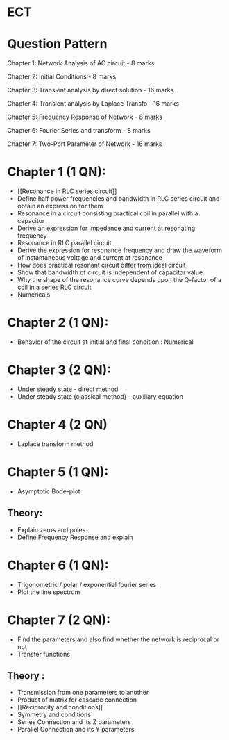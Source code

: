 # ECT
# Question Pattern
Chapter 1: Network Analysis of AC circuit - 8 marks

Chapter 2: Initial Conditions - 8 marks

Chapter 3: Transient analysis by direct solution - 16 marks

Chapter 4: Transient analysis  by Laplace Transfo - 16 marks

Chapter 5: Frequency Response of Network - 8 marks

Chapter 6: Fourier Series and transform - 8 marks

Chapter 7: Two-Port Parameter of Network - 16 marks


# Chapter 1 (1 QN): 
* [[Resonance in RLC series circuit]]
* Define half power frequencies and bandwidth in RLC series circuit and obtain an expression for them
* Resonance in a circuit consisting practical coil in parallel with a capacitor 
* Derive an expression for impedance and current at resonating frequency
* Resonance in RLC parallel circuit 
* Derive the expression for resonance frequency and draw the waveform of instantaneous voltage and current at resonance
* How does practical resonant circuit differ from ideal circuit
* Show that bandwidth of circuit is independent of capacitor value
* Why the shape of the resonance curve depends upon the Q-factor of a coil in a series RLC circuit
* Numericals


# Chapter 2 (1 QN):
* Behavior of the circuit at initial and final condition : Numerical


# Chapter 3 (2 QN):
* Under steady state - direct method 
* Under steady state (classical method) - auxiliary equation


# Chapter 4 (2 QN)
* Laplace transform method 


# Chapter 5 (1 QN):
* Asymptotic Bode-plot


## Theory:
* Explain zeros and poles
* Define Frequency Response and explain


# Chapter 6 (1 QN):
* Trigonometric / polar / exponential fourier series 
* Plot the line spectrum


# Chapter 7 (2 QN):
* Find the parameters and also find whether the network is reciprocal or not
* Transfer functions
## Theory : 
* Transmission from one parameters to another
* Product of matrix for cascade connection
* [[Reciprocity and conditions]]
* Symmetry and conditions
* Series Connection and its Z parameters
* Parallel Connection and its Y parameters